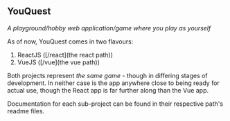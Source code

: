 ## YouQuest
_A playground/hobby web application/game where you play as yourself_

As of now, YouQuest comes in two flavours:
1. ReactJS ([/react](the react path))
2. VueJS ([/vue](the vue path))

Both projects represent _the same game_ - though in differing stages of development. In neither case is the app anywhere close to being ready for actual use, though the React app is far further along than the Vue app.

Documentation for each sub-project can be found in their respective path's readme files.

[the react path]: https://github.com/zac-seth/life-game/react
[the vue path]: https://github.com/zac-seth/life-game/vue
